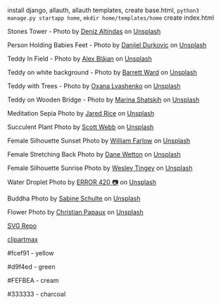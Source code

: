 install django, allauth, allauth templates, create base.html, `python3 manage.py startapp home`, `mkdir home/templates/home`
create index.html

Stones Tower - Photo by <a href="https://unsplash.com/@omeganova?utm_source=unsplash&utm_medium=referral&utm_content=creditCopyText">Deniz Altindas</a> on <a href="https://unsplash.com/s/photos/yoga?utm_source=unsplash&utm_medium=referral&utm_content=creditCopyText">Unsplash</a>
  

Person Holding Babies Feet - Photo by <a href="https://unsplash.com/@designshot?utm_source=unsplash&utm_medium=referral&utm_content=creditCopyText">Danijel Durkovic</a> on <a href="https://unsplash.com/s/photos/baby-yoga?utm_source=unsplash&utm_medium=referral&utm_content=creditCopyText">Unsplash</a>

Teddy In Field - Photo by <a href="https://unsplash.com/@alexb?utm_source=unsplash&utm_medium=referral&utm_content=creditCopyText">Alex Blăjan</a> on <a href="https://unsplash.com/s/photos/teddy?utm_source=unsplash&utm_medium=referral&utm_content=creditCopyText">Unsplash</a>

Teddy on white background - Photo by <a href="https://unsplash.com/@barrettward?utm_source=unsplash&utm_medium=referral&utm_content=creditCopyText">Barrett Ward</a> on <a href="https://unsplash.com/s/photos/teddy?utm_source=unsplash&utm_medium=referral&utm_content=creditCopyText">Unsplash</a>
  
Teddy with Trees - Photo by <a href="https://unsplash.com/@sanateddy?utm_source=unsplash&utm_medium=referral&utm_content=creditCopyText">Oxana Lyashenko</a> on <a href="https://unsplash.com/s/photos/teddy?utm_source=unsplash&utm_medium=referral&utm_content=creditCopyText">Unsplash</a>
  
Teddy on Wooden Bridge - Photo by <a href="https://unsplash.com/@murrrchalla?utm_source=unsplash&utm_medium=referral&utm_content=creditCopyText">Marina Shatskih</a> on <a href="https://unsplash.com/s/photos/teddy?utm_source=unsplash&utm_medium=referral&utm_content=creditCopyText">Unsplash</a>
  
Meditation Sepia Photo by <a href="https://unsplash.com/@jareddrice?utm_source=unsplash&utm_medium=referral&utm_content=creditCopyText">Jared Rice</a> on <a href="https://unsplash.com/s/photos/yoga?utm_source=unsplash&utm_medium=referral&utm_content=creditCopyText">Unsplash</a>
  
Succulent Plant Photo by <a href="https://unsplash.com/@scottwebb?utm_source=unsplash&utm_medium=referral&utm_content=creditCopyText">Scott Webb</a> on <a href="https://unsplash.com/s/photos/yoga?utm_source=unsplash&utm_medium=referral&utm_content=creditCopyText">Unsplash</a>
  
Female Silhouette Sunset Photo by <a href="https://unsplash.com/@frozen_warmth?utm_source=unsplash&utm_medium=referral&utm_content=creditCopyText">William Farlow</a> on <a href="https://unsplash.com/s/photos/yoga?utm_source=unsplash&utm_medium=referral&utm_content=creditCopyText">Unsplash</a>
  
Female Stretching Back Photo by <a href="https://unsplash.com/@dane_aw?utm_source=unsplash&utm_medium=referral&utm_content=creditCopyText">Dane Wetton</a> on <a href="https://unsplash.com/s/photos/yoga-studio?utm_source=unsplash&utm_medium=referral&utm_content=creditCopyText">Unsplash</a>
  
Female Silhouette Sunrise Photo by <a href="https://unsplash.com/@wesleyphotography?utm_source=unsplash&utm_medium=referral&utm_content=creditCopyText">Wesley Tingey</a> on <a href="https://unsplash.com/s/photos/yoga-studio?utm_source=unsplash&utm_medium=referral&utm_content=creditCopyText">Unsplash</a>
  
Water Droplet Photo by <a href="https://unsplash.com/@error420?utm_source=unsplash&utm_medium=referral&utm_content=creditCopyText">ERROR 420 📷</a> on <a href="https://unsplash.com/s/photos/zen?utm_source=unsplash&utm_medium=referral&utm_content=creditCopyText">Unsplash</a>
  
Buddha Photo by <a href="https://unsplash.com/@tibine?utm_source=unsplash&utm_medium=referral&utm_content=creditCopyText">Sabine Schulte</a> on <a href="https://unsplash.com/s/photos/zen?utm_source=unsplash&utm_medium=referral&utm_content=creditCopyText">Unsplash</a>
  
Flower Photo by <a href="https://unsplash.com/@chris_papaux?utm_source=unsplash&utm_medium=referral&utm_content=creditCopyText">Christian Papaux</a> on <a href="https://unsplash.com/s/photos/zen?utm_source=unsplash&utm_medium=referral&utm_content=creditCopyText">Unsplash</a>
  

[SVG Repo](https://www.svgrepo.com/)
  
[clipartmax](https://www.clipartmax.com/so/bear-clipart/)  

#fcef91 - yellow

#d9f4ed - green

#FEFBEA - cream

#333333 - charcoal
